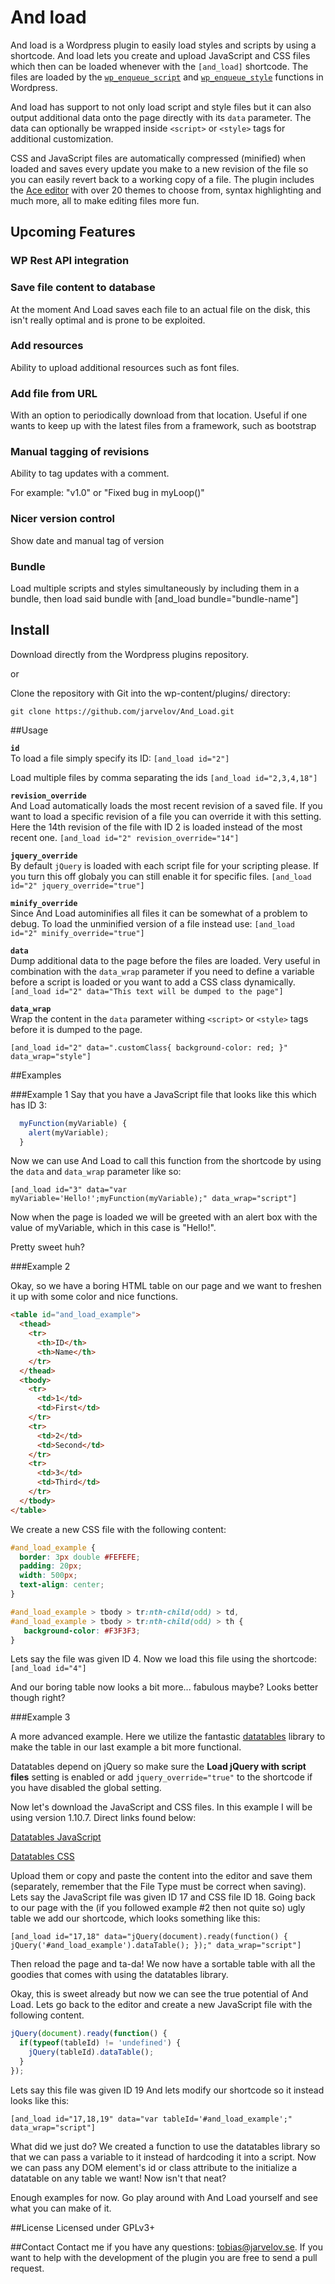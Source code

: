 And load
==============

And load is a Wordpress plugin to easily load styles and scripts by using a shortcode. And load lets you create and upload JavaScript and CSS files which then can be loaded whenever with the `[and_load]` shortcode. The files are loaded by the [`wp_enqueue_script`](https://codex.wordpress.org/Function_Reference/wp_enqueue_script) and [`wp_enqueue_style`](https://codex.wordpress.org/Function_Reference/wp_enqueue_style) functions in Wordpress.

And load has support to not only load script and style files but it can also output additional data onto the page directly with its `data` parameter. The data can optionally be wrapped inside `<script>` or `<style>` tags for additional customization.

CSS and JavaScript files are automatically compressed (minified) when loaded and saves every update you make to a new revision of the file so you can easily revert back to a working copy of a file. The plugin includes the [Ace editor](http://ace.c9.io/) with over 20 themes to choose from, syntax highlighting and much more, all to make editing files more fun.

## Upcoming Features

### WP Rest API integration

### Save file content to database
At the moment And Load saves each file to an actual file on the disk, this isn't really optimal and is prone to be exploited.

### Add resources
Ability to upload additional resources such as font files.

### Add file from URL
With an option to periodically download from that location. Useful if one wants to keep up with the latest files from a framework, such as bootstrap

### Manual tagging of revisions
Ability to tag updates with a comment.

For example: "v1.0" or "Fixed bug in myLoop()"

### Nicer version control
Show date and manual tag of version

### Bundle
Load multiple scripts and styles simultaneously by including them in a bundle, then load said bundle with [and_load bundle="bundle-name"]

## Install

Download directly from the Wordpress plugins repository.

or

Clone the repository with Git into the wp-content/plugins/ directory:

`git clone https://github.com/jarvelov/And_Load.git`

##Usage

**`id`**  
To load a file simply specify its ID:
`[and_load id="2"]`

Load multiple files by comma separating the ids
`[and_load id="2,3,4,18"]`

**`revision_override`**  
And Load automatically loads the most recent revision of a saved file. If you want to load a specific revision of a file you can override it with this setting. Here the 14th revision of the file with ID 2 is loaded instead of the most recent one.
`[and_load id="2" revision_override="14"]`

**`jquery_override`**  
By default `jQuery` is loaded with each script file for your scripting please. If you turn this off globaly you can still enable it for specific files.
`[and_load id="2" jquery_override="true"]`

**`minify_override`**  
Since And Load autominifies all files it can be somewhat of a problem to debug. To load the unminified version of a file instead use:
`[and_load id="2" minify_override="true"]`

**`data`**  
Dump additional data to the page before the files are loaded. Very useful in combination with the `data_wrap` parameter if you need to define a variable before a script is loaded or you want to add a CSS class dynamically.
`[and_load id="2" data="This text will be dumped to the page"]`

**`data_wrap`**  
Wrap the content in the `data` parameter withing `<script>` or `<style>` tags before it is dumped to the page.

`[and_load id="2" data=".customClass{ background-color: red; }" data_wrap="style"]`

##Examples

###Example 1
Say that you have a JavaScript file that looks like this which has ID 3:

```javascript
  myFunction(myVariable) {
    alert(myVariable);
  }
```

Now we can use And Load to call this function from the shortcode by using the `data` and `data_wrap` parameter like so:

`[and_load id="3" data="var myVariable='Hello!';myFunction(myVariable);" data_wrap="script"]`

Now when the page is loaded we will be greeted with an alert box with the value of myVariable, which in this case is "Hello!".

Pretty sweet huh?

###Example 2

Okay, so we have a boring HTML table on our page and we want to freshen it up with some color and nice functions.

```html
<table id="and_load_example">
  <thead>
    <tr>
      <th>ID</th>
      <th>Name</th>
    </tr>
  </thead>
  <tbody>
    <tr>
      <td>1</td>
      <td>First</td>
    </tr>
    <tr>
      <td>2</td>
      <td>Second</td>
    </tr>
    <tr>
      <td>3</td>
      <td>Third</td>
    </tr>
  </tbody>
</table>
```

We create a new CSS file with the following content:

```css
#and_load_example {
  border: 3px double #FEFEFE;
  padding: 20px;
  width: 500px;
  text-align: center;
}

#and_load_example > tbody > tr:nth-child(odd) > td,
#and_load_example > tbody > tr:nth-child(odd) > th {
   background-color: #F3F3F3;
}
```

Lets say the file was given ID 4. Now we load this file using the shortcode:
`[and_load id="4"]`

And our boring table now looks a bit more... fabulous maybe? Looks better though right?

###Example 3

A more advanced example. Here we utilize the fantastic [datatables](https://www.datatables.net/) library to make the table in our last example a bit more functional.

Datatables depend on jQuery so make sure the **Load jQuery with script files** setting is enabled or add `jquery_override="true"` to the shortcode if you have disabled the global setting.

Now let's download the JavaScript and CSS files. In this example I will be using version 1.10.7. Direct links found below:

[Datatables JavaScript](http://cdn.datatables.net/1.10.7/js/jquery.dataTables.min.js)

[Datatables CSS](http://cdn.datatables.net/1.10.7/css/jquery.dataTables.min.css)

Upload them or copy and paste the content into the editor and save them (separately, remember that the File Type must be correct when saving). Lets say the JavaScript file was given ID 17 and CSS file ID 18. Going back to our page with the (if you followed example #2 then not quite so) ugly table we add our shortcode, which looks something like this:

`[and_load id="17,18" data="jQuery(document).ready(function() { jQuery('#and_load_example').dataTable(); });" data_wrap="script"]`

Then reload the page and ta-da! We now have a sortable table with all the goodies that comes with using the datatables library.

Okay, this is sweet already but now we can see the true potential of And Load. Lets go back to the editor and create a new JavaScript file with the following content.

```javascript
jQuery(document).ready(function() {
  if(typeof(tableId) != 'undefined') {
    jQuery(tableId).dataTable();
  }
});
```

Lets say this file was given ID 19
And lets modify our shortcode so it instead looks like this:

`[and_load id="17,18,19" data="var tableId='#and_load_example';" data_wrap="script"]`

What did we just do? We created a function to use the datatables library so that we can pass a variable to it instead of hardcoding it into a script. Now we can pass any DOM element's id or class attribute to the initialize a datatable on any table we want! Now isn't that neat?

Enough examples for now. Go play around with And Load yourself and see what you can make of it.

##License
Licensed under GPLv3+

##Contact
Contact me if you have any questions: tobias@jarvelov.se. If you want to help with the development of the plugin you are free to send a pull request.
